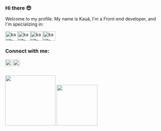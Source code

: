 ### Hi there 😎

Welcome to my profile. 
My name is Kauã, I'm a Front-end developer, and I'm specializing in:

<img align="center" alt="kaua-Html5" height="30" width="40" src="https://cdn.jsdelivr.net/gh/devicons/devicon/icons/html5/html5-original.svg"><img align="center" alt="kaua-Css3" height="30" width="40" src="https://cdn.jsdelivr.net/gh/devicons/devicon/icons/css3/css3-original.svg"><img align="center" alt="kaua-Js" height="30" width="40" src="https://cdn.jsdelivr.net/gh/devicons/devicon/icons/javascript/javascript-original.svg"><img align="center" alt="kaua-Js" height="30" width="40" src="https://cdn.jsdelivr.net/gh/devicons/devicon/icons/react/react-original.svg">

### Connect with me:

<p>
<a href="https://www.instagram.com/k.matheus/">
<img align="left" alt="icone do instagram uma camera dentro de um quadrado" width="22px" src="https://cdn.jsdelivr.net/npm/simple-icons@v3/icons/instagram.svg" />
</a>
<a href="https://www.linkedin.com/in/kauã-medeiros-dev/">
<img align="left" alt="LinkedIn" width="22px" src="https://cdn.jsdelivr.net/npm/simple-icons@v3/icons/linkedin.svg" />
</a>
</p>
<br />
<br />
<br>


<img height="160em" src="https://github-readme-stats.vercel.app/api?username=kauamath&show_icons=true&theme=tokyonight&include_all_commits=true&count_private=true"/>
  <img height="130em" src="https://github-readme-stats.vercel.app/api/top-langs/?username=kauamath&layout=compact&langs_count=7&theme=onedark"/>
</div>
  
